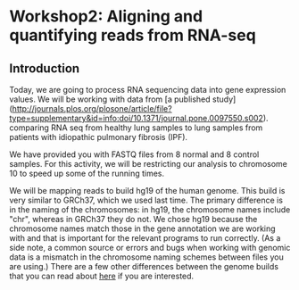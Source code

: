 Workshop2: Aligning and quantifying reads from RNA-seq
======================================================

Introduction
------------

Today, we are going to process RNA sequencing data into gene expression
values. We will be working with data from [a published study] 
(http://journals.plos.org/plosone/article/file?type=supplementary&id=info:doi/10.1371/journal.pone.0097550.s002).
comparing RNA seq from healthy lung samples to lung samples from patients with
idiopathic pulmonary fibrosis (IPF).

We have provided you with FASTQ files from 8 normal and 8 control
samples. For this activity, we will be restricting our analysis to
chromosome 10 to speed up some of the running times.

We will be mapping reads to build hg19 of the human genome. This build
is very similar to GRCh37, which we used last time. The primary difference
is in the naming of the chromosomes: in hg19, the chromosome names include
"chr", whereas in GRCh37 they do not. We chose hg19 because the chromosome
names match those in the gene annotation we are working with and that is
important for the relevant programs to run correctly. (As a side note, a
common source or errors and bugs when working with genomic data is a
mismatch in the chromosome naming schemes between files you are using.) 
There are a few other differences between the genome builds that you can read about
[here](https://wiki.dnanexus.com/Scientific-Notes/human-genome) if you are
interested. 

 

